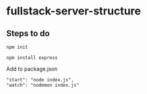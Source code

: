 # fullstack-server-structure

## Steps to do
`npm init`

`npm install express`

Add to package.json
```
"start": "node index.js",
"watch": "nodemon index.js"
```



